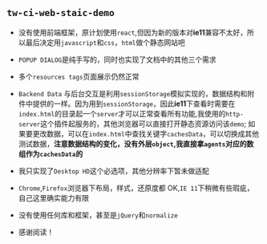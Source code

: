 ## `tw-ci-web-staic-demo`

-   没有使用前端框架，原计划使用`react`,但因为新的版本对**ie11**兼容不太好，所以最后决定用`javascript`和`css`，`html`做个静态网站吧

*   `POPUP DIALOG`是纯手写的，同时也实现了文档中的其他三个需求

*   多个`resources tags`页面展示仍然正常

-   `Backend Data`
    与后台交互是利用`sessionStorage`模拟实现的，数据结构和附件中提供的一样。因为用到`sessionStorage`，因此**ie11**下查看时需要在`index.html`的目录起一个`server`才可以正常查看所有功能,我使用的`http-server`这个插件起服务的，其他浏览器可以直接打开静态资源访问该`demo`;
    如果要更改数据，可以在`index.html`中查找关键字`cachesData`，可以切换成其他测试数据，**注意数据结构的变化，没有外层`object`,我直接拿`agents`对应的数组作为`cachesData`的**

-   我只实现了`Desktop HD`这个必选项，其他分辨率下暂未做适配

-   `Chrome`,`Firefox`浏览器下布局，样式，还原度都 OK,`IE 11`下稍微有些瑕疵，自己这里确实能力有限

*   没有使用任何库和框架，甚至是`jQuery`和`normalize`

-   感谢阅读！
